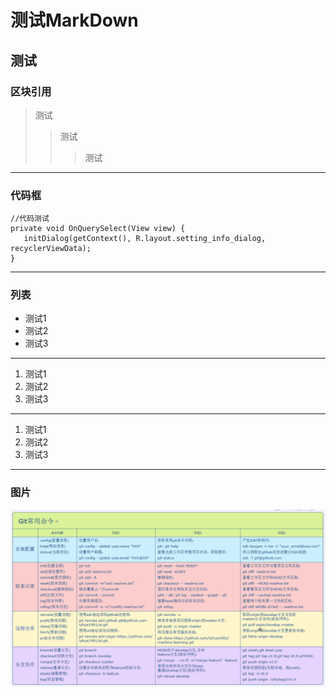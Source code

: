 # 测试MarkDown

## 测试

### 区块引用

>测试
>>测试
>>>测试

---

### 代码框

```
//代码测试
private void OnQuerySelect(View view) {
   initDialog(getContext(), R.layout.setting_info_dialog, recyclerViewData);
}
```

---

### 列表

* 测试1
* 测试2
* 测试3

---

1. 测试1
2. 测试2
3. 测试3

---

1. 测试1
2. 测试2
3. 测试3

---

### 图片

![git](./CommonPicture/git_cmd.png)
